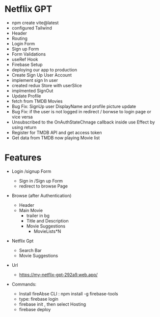 # Netflix GPT

- npm create vite@latest
- configured Tailwind
- Header
- Routing
- Login Form
- Sign up Form
- Form Validations
- useRef Hook
- Firebase Setup
- deploying our app to production
- Create Sign Up User Account
- implement sign In user
- created redux Store with userSlice
- implmented SignOut
- Update Profile
- fetch from TMDB Movies
- Bug Fix: SignUp user DisplayName and profile picture update
- Bug Fix: if the user is not logged in redirect / borwse to login page or vice versa
- Unsubscribed to the OnAuthStateChnage callback inside use Effect by using return
- Register for TMDB API and get access token 
- Get data from TMDB now playing Movie list





# Features
- Login /signup Form
    - Sign in /Sign up Form
    - redirect to browse Page
- Browse (after Authentication)
    - Header
    - Main Movie
        - trailer in bg
        - Title and Description
        - Movie Suggestions
            - MovieLists*N

- Netflix Gpt
    - Search Bar
    - Movie Suggestions

- Url
    - https://my-netflix-gpt-292a9.web.app/
- Commands:
    - Install fireAbse CLI : npm install -g firebase-tools
    - type: firebase login
    - firebase init , then select Hosting
    - firebase deploy


